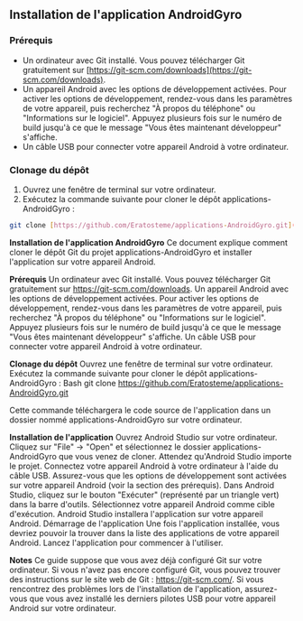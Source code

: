 ## Installation de l'application AndroidGyro

### Prérequis

* Un ordinateur avec Git installé. Vous pouvez télécharger Git gratuitement sur [https://git-scm.com/downloads](https://git-scm.com/downloads).
* Un appareil Android avec les options de développement activées. Pour activer les options de développement, rendez-vous dans les paramètres de votre appareil, puis recherchez "À propos du téléphone" ou "Informations sur le logiciel". Appuyez plusieurs fois sur le numéro de build jusqu'à ce que le message "Vous êtes maintenant développeur" s'affiche.
* Un câble USB pour connecter votre appareil Android à votre ordinateur.

### Clonage du dépôt

1. Ouvrez une fenêtre de terminal sur votre ordinateur.
2. Exécutez la commande suivante pour cloner le dépôt applications-AndroidGyro :

```bash
git clone [https://github.com/Eratosteme/applications-AndroidGyro.git](https://github.com/Eratosteme/applications-AndroidGyro.git)
```





**Installation de l'application AndroidGyro**
Ce document explique comment cloner le dépôt Git du projet applications-AndroidGyro et installer l'application sur votre appareil Android.

**Prérequis**
Un ordinateur avec Git installé. Vous pouvez télécharger Git gratuitement sur https://git-scm.com/downloads.
Un appareil Android avec les options de développement activées. Pour activer les options de développement, rendez-vous dans les paramètres de votre appareil, puis recherchez "À propos du téléphone" ou "Informations sur le logiciel". Appuyez plusieurs fois sur le numéro de build jusqu'à ce que le message "Vous êtes maintenant développeur" s'affiche.
Un câble USB pour connecter votre appareil Android à votre ordinateur.

**Clonage du dépôt**
Ouvrez une fenêtre de terminal sur votre ordinateur.
Exécutez la commande suivante pour cloner le dépôt applications-AndroidGyro :
Bash
git clone https://github.com/Eratosteme/applications-AndroidGyro.git


Cette commande téléchargera le code source de l'application dans un dossier nommé applications-AndroidGyro sur votre ordinateur.

**Installation de l'application**
Ouvrez Android Studio sur votre ordinateur.
Cliquez sur "File" -> "Open" et sélectionnez le dossier applications-AndroidGyro que vous venez de cloner.
Attendez qu'Android Studio importe le projet.
Connectez votre appareil Android à votre ordinateur à l'aide du câble USB.
Assurez-vous que les options de développement sont activées sur votre appareil Android (voir la section des prérequis).
Dans Android Studio, cliquez sur le bouton "Exécuter" (représenté par un triangle vert) dans la barre d'outils.
Sélectionnez votre appareil Android comme cible d'exécution.
Android Studio installera l'application sur votre appareil Android.
Démarrage de l'application
Une fois l'application installée, vous devriez pouvoir la trouver dans la liste des applications de votre appareil Android. Lancez l'application pour commencer à l'utiliser.

**Notes**
Ce guide suppose que vous avez déjà configuré Git sur votre ordinateur. Si vous n'avez pas encore configuré Git, vous pouvez trouver des instructions sur le site web de Git : https://git-scm.com/.
Si vous rencontrez des problèmes lors de l'installation de l'application, assurez-vous que vous avez installé les derniers pilotes USB pour votre appareil Android sur votre ordinateur.
